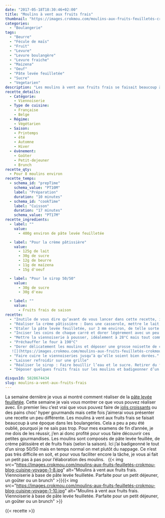 ```yaml
---
date: "2017-05-18T18:30:46+02:00"
title: "Moulins à vent aux fruits frais"
thumbnail: "https://images.crokmou.com/moulins-aux-fruits-feuilletés-crokmou-blog-cuisine-voyage-1-9.jpg"
categories:
  - "Boulangerie"
tags:
  - "Beurre"
  - "Fécule de maïs"
  - "Fruit"
  - "Levure"
  - "Levure boulangère"
  - "Levure fraiche"
  - "Maizena"
  - "Oeuf"
  - "Pâte levée feuilletée"
  - "Sucre"
  - "Vegetarien"
description: "Les moulins à vent aux fruits frais se faisait beaucoup à une époque dans les boulangeries. Cela a peu a peu été oublié, pourquoi ..."
recette_details:
  - Catégorie:
    - Viennoiserie
  - Type de cuisine:
    - Française
    - Belge
  - Régime:
    - Végétarien
  - Saison:
    - Printemps
    - été
    - Automne
    - Hiver
  - évènement:
    - Goûter
    - Petit-dejeuner
    - Brunch
recette_qty:
  - Pour 8 moulins environ
recette_temps:
  - schema_id: "prepTime"
    schema_value: "PT10M"
    label: "Préparation"
    duration: "10 minutes"
  - schema_id: "cookTime"
    label: "Cuisson"
    duration: "17 minutes"
    schema_value: "PT17M"
recette_ingredients:
  - label: ""
    value:
      - 400g environ de pâte levée feuilletée

  - label: "Pour la crème pâtissière"
    value:
      - 125g de lait
      - 30g de sucre
      - 12g de beurre
      - 11g de maïzena
      - 15g d'oeuf

  - label: "Pour le sirop 50/50"
    value:
      - 30g de sucre
      - 30g d'eau

  - label: ""
    value:
      - Fruits frais de saison
recette:
  - "Inutile de vous dire qu’avant de vous lancer dans cette recette, il vous faudra réaliser cette de la pâte levée feuilletée"
  - "Réaliser la crème pâtissière : Dans une casserole, mettre le lait, la moitié du sucre, le beurre et les grains de vanille (facultatif). Faire bouillir Dans un cul de poule, mélanger la deuxième moitié du sucre et la maïzena. Ajouter les oeufs et mélanger. Verser une partie du lait bouillant sur la précédente préparation, mélanger et reverser le tout dans la casserole (sur feu doux cette fois) Bien fouettez pendant 2 minutes, le mélange va épaissir Verser la crème pâtissière dans un plat, filmer au contact et mettre à refroidir rapidement."
  - "Etaler la pâte levée feuilletée, sur 3 mm environ, de telle sorte que l’on puisse découper des carrés par la suite en perdant le moins de pâte possible. (Photo 1 & 2)   ![](https://images.crokmou.com/moulins-aux-fruits-feuilletés-crokmou-blog-cuisine-voyage-1.jpg)![](https://images.crokmou.com/moulins-aux-fruits-feuilletés-crokmou-blog-cuisine-voyage-1-1.jpg)"
  - "Inciser les coins de chaque carré et dorer légèrement avec un peu d’oeuf (ou inversement). Replier ensuite les bords comme sur les photos ci-dessous. Placer ensuite le tout sur une plaque préalablement recouverte de papier sulfurisé. Laisser suffisamment de place aux moulins pour pousser."
  - "Mettre la viennoiserie à pousser, idéalement à 28°C mais tout comme vous je présume, je n’ai pas d’étuve à la maison. Deux choix donc : pousse à l’air ambiant, c’est un peu long je vous l’accorde ou dans un four préalablement préchauffé à 50°C puis éteint. Les moulins doivent être gonflés, la pâte ne colle pas au doigts."
  - "Préchauffer le four à 190°C"
  - "Dorer délicatement les moulins et déposer une grosse noisette de crème pâtissière en son centre. ( Là vous avez deux manières de faire, soit vous ajouter la crème pâtissière maintenant et elle sera donc cuite, soit vous l’ajoutez après cuisson des moulins et elle sera donc « crue »)  
   ![](https://images.crokmou.com/moulins-aux-fruits-feuilletés-crokmou-blog-cuisine-voyage-1-2.jpg) ![](https://images.crokmou.com/moulins-aux-fruits-feuilletés-crokmou-blog-cuisine-voyage-1-3.jpg) ![](https://images.crokmou.com/moulins-aux-fruits-feuilletés-crokmou-blog-cuisine-voyage-1-4.jpg) ![](https://images.crokmou.com/moulins-aux-fruits-feuilletés-crokmou-blog-cuisine-voyage-1-5.jpg) ![](https://images.crokmou.com/moulins-aux-fruits-feuilletés-crokmou-blog-cuisine-voyage-1-6.jpg)![](https://images.crokmou.com/moulins-aux-fruits-feuilletés-crokmou-blog-cuisine-voyage-1-7.jpg)"
  - "Faire cuire le viennoiseries jusqu’à qu’elle soient bien dorées."
  - "Laisser refroidir sur une grille"
  - "Réaliser le sirop : Faire bouillir l’eau et le sucre. Retirer du feu et réserver"
  - "Déposer quelques fruits frais sur les moulins et badigeonner d’un peu de sirop"

disqusId: 5828674434
slug: moulins-a-vent-aux-fruits-frais
---
```


La semaine dernière je vous ai montré comment réaliser de la [pâte levée feuilletée](https://crokmou.com/2017/05/pate-levee-feuilletee-un-classique). Cette semaine je vais vous montrer ce que vous pouvez réaliser avec. En premier lieu c’est vrai que vous pouvez faire de [jolis croissants](https://crokmou.com/2014/04/croissants-pur-beurre) ou des pains choc’ hyper gourmands mais cette fois j’aimerai vous présenter une recette un peu différente. Les moulins à vent aux fruits frais se faisait beaucoup à une époque dans les boulangeries. Cela a peu a peu été oublié, pourquoi je ne sais pas trop. Pour mes examens de fin d’année, je me dois de les réussir, j’en ai donc profité pour vous faire découvrir ces petites gourmandises. Les moulins sont composés de pâte levée feuillée, de crème pâtissière et de fruits frais (selon la saison). Ici j’ai badigeonné le tout d’un sirop 50/50 mais en temps normal on met plutôt du nappage. Ce n’est pas très difficile en soit, et pour vous faciliter encore la tâche, je vous ai fait un petit pas à pas pour l’élaboration des moulins.   {{< img src="https://images.crokmou.com/moulins-aux-fruits-feuilletés-crokmou-blog-cuisine-voyage-1-8.jpg" alt="Moulins à vent aux fruits frais. Viennoiserie à base de pâte levée feuilletée. Parfaite pour un petit déjeuner, un goûter ou un brunch" >}}{{< img src="https://images.crokmou.com/moulins-aux-fruits-feuilletés-crokmou-blog-cuisine-voyage-1-10.jpg" alt="Moulins à vent aux fruits frais. Viennoiserie à base de pâte levée feuilletée. Parfaite pour un petit déjeuner, un goûter ou un brunch" >}}

{{< recette >}}
